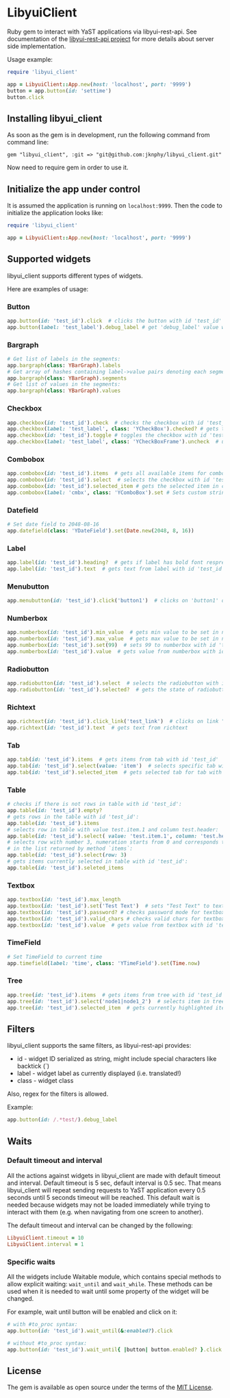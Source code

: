# LibyuiClient

Ruby gem to interact with YaST applications via libyui-rest-api.
See documentation of the [libyui-rest-api project](https://github.com/libyui/libyui-rest-api/)
for more details about server side implementation.

Usage example:

```ruby
require 'libyui_client'

app = LibyuiClient::App.new(host: 'localhost', port: '9999')
button = app.button(id: 'settime')
button.click
```

## Installing libyui_client

As soon as the gem is in development, run the following command from command line:

```
gem "libyui_client", :git => "git@github.com:jknphy/libyui_client.git"
```

Now need to require gem in order to use it.

## Initialize the app under control

It is assumed the application is running on `localhost:9999`.
Then the code to initialize the application looks like:

```ruby
require 'libyui_client'

app = LibyuiClient::App.new(host: 'localhost', port: '9999')
```

## Supported widgets

libyui_client supports different types of widgets.

Here are examples of usage:

### Button
```ruby
app.button(id: 'test_id').click  # clicks the button with id 'test_id'
app.button(label: 'test_label').debug_label # get 'debug_label' value with label 'test_label'
```

### Bargraph
```ruby
# Get list of labels in the segments:
app.bargraph(class: YBarGraph).labels
# Get array of hashes containing label->value pairs denoting each segment:
app.bargraph(class: YBarGraph).segments
# Get list of values in the segments:
app.bargraph(class: YBarGraph).values
```

### Checkbox
```ruby
app.checkbox(id: 'test_id').check  # checks the checkbox with id 'test_id'
app.checkbox(label: 'test_label', class: 'YCheckBox').checked? # gets the state of checkbox with label 'test_label'
app.checkbox(id: 'test_id').toggle # toggles the checkbox with id 'test_id'
app.checkbox(label: 'test_label', class: 'YCheckBoxFrame').uncheck  # unchecks the checkbox with id 'test_id'
```

### Combobox
```ruby
app.combobox(id: 'test_id').items  # gets all available items for combobox with id 'test_id'
app.combobox(id: 'test_id').select  # selects the checkbox with id 'test_id'
app.combobox(id: 'test_id').selected_item # gets the selected item in combobox with id 'test_id'
app.combobox(label: 'cmbx', class: 'YComboBox').set # Sets custom string to the editable checkbox
```

### Datefield
```ruby
# Set date field to 2048-08-16
app.datefield(class: 'YDateField').set(Date.new(2048, 8, 16))
```

### Label
```ruby
app.label(id: 'test_id').heading?  # gets if label has bold font respresentation with id 'test_id'
app.label(id: 'test_id').text  # gets text from label with id 'test_id'
```

### Menubutton
```ruby
app.menubutton(id: 'test_id').click('button1')  # clicks on 'button1' of menubutton with id 'test_id'
```

### Numberbox
```ruby
app.numberbox(id: 'test_id').min_value  # gets min value to be set in numberbox with id 'test_id'
app.numberbox(id: 'test_id').max_value  # gets max value to be set in numberbox with id 'test_id'
app.numberbox(id: 'test_id').set(99)  # sets 99 to numberbox with id 'test_id'
app.numberbox(id: 'test_id').value  # gets value from numberbox with id 'test_id'
```

### Radiobutton
```ruby
app.radiobutton(id: 'test_id').select  # selects the radiobutton with id 'test_id'
app.radiobutton(id: 'test_id').selected?  # gets the state of radiobutton with id 'test_id'
```

### Richtext
```ruby
app.richtext(id: 'test_id').click_link('test_link')  # clicks on link "test_link" with id 'test_id'
app.richtext(id: 'test_id').text  # gets text from richtext
```

### Tab
```ruby
app.tab(id: 'test_id').items  # gets items from tab with id 'test_id'
app.tab(id: 'test_id').select(value: 'item')  # selects specific tab with id 'test_id'
app.tab(id: 'test_id').selected_item  # gets selected tab for tab with id 'test_id'
```

### Table
```ruby
# checks if there is not rows in table with id 'test_id':
app.table(id: 'test_id').empty?
# gets rows in the table with id 'test_id':
app.table(id: 'test_id').items
# selects row in table with value test.item.1 and column test.header:
app.table(id: 'test_id').select( value: 'test.item.1', column: 'test.header' )
# selects row with number 3, numeration starts from 0 and corresponds to the order
# in the list returned by method `items`:
app.table(id: 'test_id').select(row: 3)
# gets items currently selected in table with id 'test_id':
app.table(id: 'test_id').seleted_items


```
### Textbox
```ruby
app.textbox(id: 'test_id').max_length
app.textbox(id: 'test_id').set('Test Text')  # sets "Test Text" to textbox with id 'test_id'
app.textbox(id: 'test_id').password? # checks password mode for textbox with id 'test_id'
app.textbox(id: 'test_id').valid_chars # checks valid chars for textbox with id 'test_id'
app.textbox(id: 'test_id').value  # gets value from textbox with id 'test_id'
```

### TimeField
```ruby
# Set TimeField to current time
app.timefield(label: 'time', class: 'YTimeField').set(Time.now)
```

### Tree
```ruby
app.tree(id: 'test_id').items  # gets items from tree with id 'test_id'
app.tree(id: 'test_id').select('node1|node1_2')  # selects item in tree with id 'test_id'
app.tree(id: 'test_id').selected_item  # gets currently highlighted item from tree with id 'test_id'
```

## Filters

libyui_client supports the same filters, as libyui-rest-api provides:

  * id - widget ID serialized as string, might include special characters like backtick (\`)
  * label - widget label as currently displayed (i.e. translated!)
  * class - widget class

Also, regex for the filters is allowed.

Example:
```ruby
app.button(id: /.*test/).debug_label
```

## Waits

### Default timeout and interval

All the actions against widgets in libyui_client are made with default timeout and interval.
Default timeout is 5 sec, default interval is 0.5 sec.
That means libyui_client will repeat sending requests to YaST application every 0.5 seconds until 5 seconds
timeout will be reached. This default wait is needed because widgets may not be loaded immediately while trying to
interact with them (e.g. when navigating from one screen to another).

The default timeout and interval can be changed by the following:

```ruby
LibyuiClient.timeout = 10
LibyuiClient.interval = 1
```

### Specific waits

All the widgets include Waitable module, which contains special methods to allow explicit waiting:
`wait_until` and `wait_while`.
These methods can be used when it is needed to wait until some property of the widget will be changed.

For example, wait until button will be enabled and click on it:

```ruby
# with #to_proc syntax:
app.button(id: 'test_id').wait_until(&:enabled?).click

# without #to_proc syntax:
app.button(id: 'test_id').wait_until{ |button| button.enabled? }.click
```

## License

The gem is available as open source under the terms of the [MIT License](https://opensource.org/licenses/MIT).

